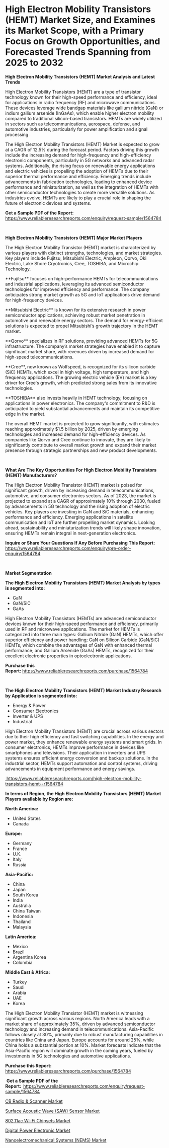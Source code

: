 <p><h1>High Electron Mobility Transistors (HEMT) Market Size, and Examines its Market Scope, with a Primary Focus on Growth Opportunities, and Forecasted Trends Spanning from 2025 to 2032</h1></p><p><strong>High Electron Mobility Transistors (HEMT) Market Analysis and Latest Trends</strong></p>
<p><p>High Electron Mobility Transistors (HEMT) are a type of transistor technology known for their high-speed performance and efficiency, ideal for applications in radio frequency (RF) and microwave communications. These devices leverage wide bandgap materials like gallium nitride (GaN) or indium gallium arsenide (InGaAs), which enable higher electron mobility compared to traditional silicon-based transistors. HEMTs are widely utilized in sectors such as telecommunications, aerospace, defense, and automotive industries, particularly for power amplification and signal processing.</p><p>The High Electron Mobility Transistors (HEMT) Market is expected to grow at a CAGR of 12.5% during the forecast period. Factors driving this growth include the increasing demand for high-frequency and high-efficiency electronic components, particularly in 5G networks and advanced radar systems. Additionally, the rising focus on renewable energy applications and electric vehicles is propelling the adoption of HEMTs due to their superior thermal performance and efficiency. Emerging trends include advancements in fabrication technologies, leading to enhanced device performance and miniaturization, as well as the integration of HEMTs with other semiconductor technologies to create more versatile solutions. As industries evolve, HEMTs are likely to play a crucial role in shaping the future of electronic devices and systems.</p></p>
<p><strong>Get a Sample PDF of the Report:&nbsp;</strong> <a href="https://www.reliableresearchreports.com/enquiry/request-sample/1564784?utm_campaign=31&utm_medium=2&utm_source=Github&utm_content=ia&utm_term=12022025&utm_id=high-electron-mobility-transistors-hemt">https://www.reliableresearchreports.com/enquiry/request-sample/1564784</a></p>
<p>&nbsp;</p>
<p><strong>High Electron Mobility Transistors (HEMT) Major Market Players</strong></p>
<p><p>The High Electron Mobility Transistor (HEMT) market is characterized by various players with distinct strengths, technologies, and market strategies. Key players include Fujitsu, Mitsubishi Electric, Ampleon, Qorvo, Oki Electric, Lake Shore Cryotronics, Cree, TOSHIBA, and Microchip Technology.</p><p>**Fujitsu** focuses on high-performance HEMTs for telecommunications and industrial applications, leveraging its advanced semiconductor technologies for improved efficiency and performance. The company anticipates strong market growth as 5G and IoT applications drive demand for high-frequency devices.</p><p>**Mitsubishi Electric** is known for its extensive research in power semiconductor applications, achieving robust market penetration in automotive and renewable energy sectors. The demand for energy-efficient solutions is expected to propel Mitsubishi’s growth trajectory in the HEMT market.</p><p>**Qorvo** specializes in RF solutions, providing advanced HEMTs for 5G infrastructure. The company’s market strategies have enabled it to capture significant market share, with revenues driven by increased demand for high-speed telecommunications.</p><p>**Cree**, now known as Wolfspeed, is recognized for its silicon carbide (SiC) HEMTs, which excel in high voltage, high temperature, and high frequency applications. The growing electric vehicle (EV) market is a key driver for Cree's growth, which predicted strong sales from its innovative technologies. </p><p>**TOSHIBA** also invests heavily in HEMT technology, focusing on applications in power electronics. The company's commitment to R&D is anticipated to yield substantial advancements and maintain its competitive edge in the market.</p><p>The overall HEMT market is projected to grow significantly, with estimates reaching approximately $1.5 billion by 2025, driven by emerging technologies and increased demand for high-efficiency devices. As companies like Qorvo and Cree continue to innovate, they are likely to significantly contribute to overall market growth and expand their market presence through strategic partnerships and new product developments.</p></p>
<p>&nbsp;</p>
<p><strong>What Are The Key Opportunities For High Electron Mobility Transistors (HEMT) Manufacturers?</strong></p>
<p><p>The High Electron Mobility Transistor (HEMT) market is poised for significant growth, driven by increasing demand in telecommunications, automotive, and consumer electronics sectors. As of 2023, the market is projected to expand at a CAGR of approximately 10% through 2030, fueled by advancements in 5G technology and the rising adoption of electric vehicles. Key players are investing in GaN and SiC materials, enhancing performance and efficiency. Emerging applications in satellite communication and IoT are further propelling market dynamics. Looking ahead, sustainability and miniaturization trends will likely shape innovation, ensuring HEMTs remain integral in next-generation electronics.</p></p>
<p><strong>Inquire or Share Your Questions If Any Before Purchasing This Report:</strong> <a href="https://www.reliableresearchreports.com/enquiry/pre-order-enquiry/1564784?utm_campaign=31&utm_medium=2&utm_source=Github&utm_content=ia&utm_term=12022025&utm_id=high-electron-mobility-transistors-hemt">https://www.reliableresearchreports.com/enquiry/pre-order-enquiry/1564784</a></p>
<p>&nbsp;</p>
<p><strong>Market Segmentation</strong></p>
<p><strong>The High Electron Mobility Transistors (HEMT) Market Analysis by types is segmented into:</strong></p>
<p><ul><li>GaN</li><li>GaN/SiC</li><li>GaAs</li></ul></p>
<p><p>High Electron Mobility Transistors (HEMTs) are advanced semiconductor devices known for their high-speed performance and efficiency, primarily used in RF and microwave applications. The market for HEMTs is categorized into three main types: Gallium Nitride (GaN) HEMTs, which offer superior efficiency and power handling; GaN on Silicon Carbide (GaN/SiC) HEMTs, which combine the advantages of GaN with enhanced thermal performance; and Gallium Arsenide (GaAs) HEMTs, recognized for their excellent electronic properties in optoelectronic applications.</p></p>
<p><strong>Purchase this Report:&nbsp;</strong><a href="https://www.reliableresearchreports.com/purchase/1564784?utm_campaign=31&utm_medium=2&utm_source=Github&utm_content=ia&utm_term=12022025&utm_id=high-electron-mobility-transistors-hemt">https://www.reliableresearchreports.com/purchase/1564784</a></p>
<p>&nbsp;</p>
<p><strong>The High Electron Mobility Transistors (HEMT) Market Industry Research by Application is segmented into:</strong></p>
<p><ul><li>Energy & Power</li><li>Consumer Electronics</li><li>Inverter & UPS</li><li>Industrial</li></ul></p>
<p><p>High Electron Mobility Transistors (HEMT) are crucial across various sectors due to their high efficiency and fast switching capabilities. In the energy and power market, they enhance renewable energy systems and smart grids. In consumer electronics, HEMTs improve performance in devices like smartphones and televisions. Their application in inverters and UPS systems ensures efficient energy conversion and backup solutions. In the industrial sector, HEMTs support automation and control systems, driving advancements in equipment performance and energy savings.</p></p>
<p><a href="https://www.reliableresearchreports.com/high-electron-mobility-transistors-hemt--r1564784?utm_campaign=31&utm_medium=2&utm_source=Github&utm_content=ia&utm_term=12022025&utm_id=high-electron-mobility-transistors-hemt">&nbsp;https://www.reliableresearchreports.com/high-electron-mobility-transistors-hemt--r1564784</a></p>
<p><strong>In terms of Region, the High Electron Mobility Transistors (HEMT) Market Players available by Region are:</strong></p>
<p>
    <p> <strong> North America: </strong>
        <ul>
            <li>United States</li>
            <li>Canada</li>
        </ul>
        </p> 
    <p> <strong> Europe: </strong>
        <ul>
            <li>Germany</li>
            <li>France</li>
            <li>U.K.</li>
            <li>Italy</li>
            <li>Russia</li>
        </ul>
        </p> 
    <p> <strong> Asia-Pacific: </strong>
        <ul>
            <li>China</li>
            <li>Japan</li>
            <li>South Korea</li>
            <li>India</li>
            <li>Australia</li>
            <li>China Taiwan</li>
            <li>Indonesia</li>
            <li>Thailand</li>
            <li>Malaysia</li>
        </ul>
        </p> 
    <p> <strong> Latin America: </strong>
        <ul>
            <li>Mexico</li>
            <li>Brazil</li>
            <li>Argentina Korea</li>
            <li>Colombia</li>
        </ul>
        </p> 
    <p> <strong> Middle East & Africa: </strong>
        <ul>
            <li>Turkey</li>
            <li>Saudi</li>
            <li>Arabia</li>
            <li>UAE</li>
            <li>Korea</li>
        </ul>
    </p>
    </p>
<p><p>The High Electron Mobility Transistor (HEMT) market is witnessing significant growth across various regions. North America leads with a market share of approximately 35%, driven by advanced semiconductor technology and increasing demand in telecommunications. Asia-Pacific follows closely at 30%, primarily due to robust manufacturing capabilities in countries like China and Japan. Europe accounts for around 25%, while China holds a substantial portion at 10%. Market forecasts indicate that the Asia-Pacific region will dominate growth in the coming years, fueled by investments in 5G technologies and automotive applications.</p></p>
<p><strong>Purchase this Report: </strong><a href="https://www.reliableresearchreports.com/purchase/1564784?utm_campaign=31&utm_medium=2&utm_source=Github&utm_content=ia&utm_term=12022025&utm_id=high-electron-mobility-transistors-hemt">https://www.reliableresearchreports.com/purchase/1564784</a></p>
<p>&nbsp;<strong>Get a Sample PDF of the Report:&nbsp;&nbsp;</strong><a href="https://www.reliableresearchreports.com/enquiry/request-sample/1564784?utm_campaign=31&utm_medium=2&utm_source=Github&utm_content=ia&utm_term=12022025&utm_id=high-electron-mobility-transistors-hemt">https://www.reliableresearchreports.com/enquiry/request-sample/1564784</a></p>
<p><strong></strong></p>
<p><p><a href="https://github.com/shopovdjondo/Market-Research-Report-List-1/blob/main/cb-radio-scanner-market.md?utm_campaign=31&utm_medium=2&utm_source=Github&utm_content=ia&utm_term=12022025&utm_id=high-electron-mobility-transistors-hemt">CB Radio & Scanner Market</a></p><p><a href="https://github.com/salodipura00/Market-Research-Report-List-1/blob/main/surface-acoustic-wave-saw-sensor-market.md?utm_campaign=31&utm_medium=2&utm_source=Github&utm_content=ia&utm_term=12022025&utm_id=high-electron-mobility-transistors-hemt">Surface Acoustic Wave (SAW) Sensor Market</a></p><p><a href="https://github.com/howdlecirone/Market-Research-Report-List-1/blob/main/80211ac-wi-fi-chipsets-market.md?utm_campaign=31&utm_medium=2&utm_source=Github&utm_content=ia&utm_term=12022025&utm_id=high-electron-mobility-transistors-hemt">802.11ac Wi-Fi Chipsets Market</a></p><p><a href="https://github.com/saeiddaemo/Market-Research-Report-List-1/blob/main/digital-power-electronic-market.md?utm_campaign=31&utm_medium=2&utm_source=Github&utm_content=ia&utm_term=12022025&utm_id=high-electron-mobility-transistors-hemt">Digital Power Electronic Market</a></p><p><a href="https://github.com/supicweg/Market-Research-Report-List-1/blob/main/nanoelectromechanical-systems-nems-market.md?utm_campaign=31&utm_medium=2&utm_source=Github&utm_content=ia&utm_term=12022025&utm_id=high-electron-mobility-transistors-hemt">Nanoelectromechanical Systems (NEMS) Market</a></p></p>